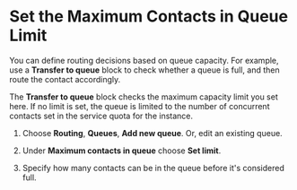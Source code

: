 # Set the Maximum Contacts in Queue Limit<a name="set-maximum-queue-limit"></a>

You can define routing decisions based on queue capacity\. For example, use a **Transfer to queue** block to check whether a queue is full, and then route the contact accordingly\.

The **Transfer to queue** block checks the maximum capacity limit you set here\. If no limit is set, the queue is limited to the number of concurrent contacts set in the service quota for the instance\.

1. Choose **Routing**, **Queues**, **Add new queue**\. Or, edit an existing queue\.

1. Under **Maximum contacts in queue** choose **Set limit**\.

1. Specify how many contacts can be in the queue before it's considered full\.